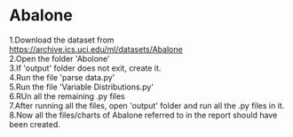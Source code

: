 # Abalone

1.Download the dataset from https://archive.ics.uci.edu/ml/datasets/Abalone  
2.Open the folder 'Abolone'  
3.If 'output' folder does not exit, create it.  
4.Run the file 'parse data.py'  
5.Run the file 'Variable Distributions.py'  
6.RUn all the remaining .py files  
7.After running all the files, open 'output' folder and run all the .py files in it.  
8.Now all the files/charts of Abalone referred to in the report should have been created.   
